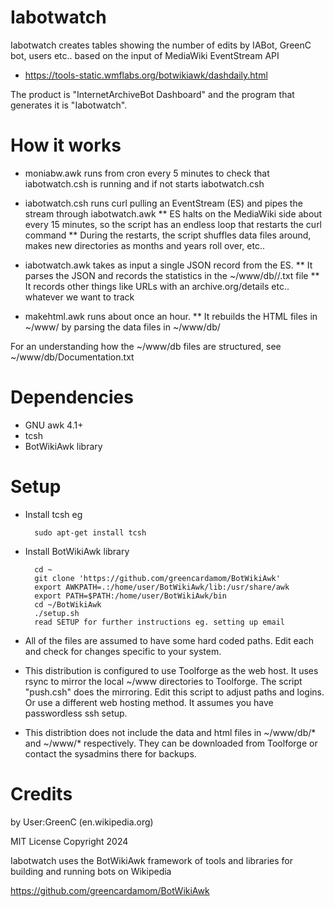 Iabotwatch
===========
Iabotwatch creates tables showing the number of edits by IABot, GreenC bot, users etc.. based on the input of MediaWiki EventStream API 

* https://tools-static.wmflabs.org/botwikiawk/dashdaily.html

The product is "InternetArchiveBot Dashboard" and the program that generates it is "Iabotwatch".

How it works
==========

* moniabw.awk runs from cron every 5 minutes to check that iabotwatch.csh is running and if not starts iabotwatch.csh

* iabotwatch.csh runs curl pulling an EventStream (ES) and pipes the stream through iabotwatch.awk
** ES halts on the MediaWiki side about every 15 minutes, so the script has an endless loop that restarts the curl command
** During the restarts, the script shuffles data files around, makes new directories as months and years roll over, etc..

* iabotwatch.awk takes as input a single JSON record from the ES. 
** It parses the JSON and records the statistics in the ~/www/db/<year>/<day>.txt file
** It records other things like URLs with an archive.org/details etc.. whatever we want to track

* makehtml.awk runs about once an hour. 
** It rebuilds the HTML files in ~/www/<year> by parsing the data files in  ~/www/db/<year>

For an understanding how the ~/www/db files are structured, see ~/www/db/Documentation.txt

Dependencies
====
* GNU awk 4.1+
* tcsh
* BotWikiAwk library

Setup 
=====
* Install tcsh eg

        sudo apt-get install tcsh

* Install BotWikiAwk library

        cd ~ 
        git clone 'https://github.com/greencardamom/BotWikiAwk'
        export AWKPATH=.:/home/user/BotWikiAwk/lib:/usr/share/awk
        export PATH=$PATH:/home/user/BotWikiAwk/bin
        cd ~/BotWikiAwk
        ./setup.sh
        read SETUP for further instructions eg. setting up email

* All of the files are assumed to have some hard coded paths. Edit each and check for changes specific to your system.

* This distribution is configured to use Toolforge as the web host. It uses rsync to mirror the local ~/www directories to Toolforge. The script "push.csh" does the mirroring. Edit this script to adjust paths and logins. Or use a different web hosting method. It assumes you have passwordless ssh setup.

* This distribtion does not include the data and html files in ~/www/db/* and ~/www/* respectively. They can be downloaded from Toolforge or contact the sysadmins there for backups.

Credits
==================
by User:GreenC (en.wikipedia.org)

MIT License Copyright 2024

Iabotwatch uses the BotWikiAwk framework of tools and libraries for building and running bots on Wikipedia

https://github.com/greencardamom/BotWikiAwk
